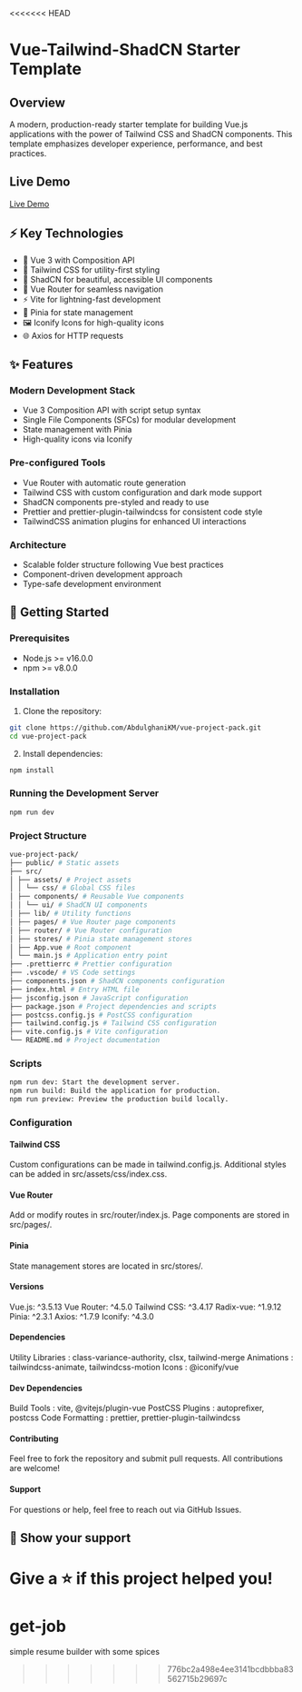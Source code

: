 <<<<<<< HEAD
# Vue-Tailwind-ShadCN Starter Template

## Overview

A modern, production-ready starter template for building Vue.js applications with the power of Tailwind CSS and ShadCN components. This template emphasizes developer experience, performance, and best practices.

## Live Demo

[Live Demo](https://vue-project-pack.vercel.app/)

## ⚡️ Key Technologies

- 🚀 Vue 3 with Composition API
- 🎨 Tailwind CSS for utility-first styling
- 🧩 ShadCN for beautiful, accessible UI components
- 📱 Vue Router for seamless navigation
- ⚡️ Vite for lightning-fast development
- 🌟 Pinia for state management
- 🖼️ Iconify Icons for high-quality icons
- 🌐 Axios for HTTP requests

## ✨ Features

### Modern Development Stack

- Vue 3 Composition API with script setup syntax
- Single File Components (SFCs) for modular development
- State management with Pinia
- High-quality icons via Iconify

### Pre-configured Tools

- Vue Router with automatic route generation
- Tailwind CSS with custom configuration and dark mode support
- ShadCN components pre-styled and ready to use
- Prettier and prettier-plugin-tailwindcss for consistent code style
- TailwindCSS animation plugins for enhanced UI interactions

### Architecture

- Scalable folder structure following Vue best practices
- Component-driven development approach
- Type-safe development environment

## 🚀 Getting Started

### Prerequisites

- Node.js >= v16.0.0
- npm >= v8.0.0

### Installation

1. Clone the repository:

```bash
git clone https://github.com/AbdulghaniKM/vue-project-pack.git
cd vue-project-pack
```

2. Install dependencies:

```bash
npm install
```

### Running the Development Server

```bash
npm run dev
```

### Project Structure

```bash
vue-project-pack/
├── public/ # Static assets
├── src/
│ ├── assets/ # Project assets
│ │ └── css/ # Global CSS files
│ ├── components/ # Reusable Vue components
│ │ └── ui/ # ShadCN UI components
│ ├── lib/ # Utility functions
│ ├── pages/ # Vue Router page components
│ ├── router/ # Vue Router configuration
│ ├── stores/ # Pinia state management stores
│ ├── App.vue # Root component
│ └── main.js # Application entry point
├── .prettierrc # Prettier configuration
├── .vscode/ # VS Code settings
├── components.json # ShadCN components configuration
├── index.html # Entry HTML file
├── jsconfig.json # JavaScript configuration
├── package.json # Project dependencies and scripts
├── postcss.config.js # PostCSS configuration
├── tailwind.config.js # Tailwind CSS configuration
├── vite.config.js # Vite configuration
└── README.md # Project documentation
```

### Scripts

```bash
npm run dev: Start the development server.
npm run build: Build the application for production.
npm run preview: Preview the production build locally.
```

### Configuration

#### Tailwind CSS

Custom configurations can be made in tailwind.config.js.
Additional styles can be added in src/assets/css/index.css.

#### Vue Router

Add or modify routes in src/router/index.js.
Page components are stored in src/pages/.

#### Pinia

State management stores are located in src/stores/.

#### Versions

Vue.js: ^3.5.13
Vue Router: ^4.5.0
Tailwind CSS: ^3.4.17
Radix-vue: ^1.9.12
Pinia: ^2.3.1
Axios: ^1.7.9
Iconify: ^4.3.0

#### Dependencies

Utility Libraries : class-variance-authority, clsx, tailwind-merge
Animations : tailwindcss-animate, tailwindcss-motion
Icons : @iconify/vue

#### Dev Dependencies

Build Tools : vite, @vitejs/plugin-vue
PostCSS Plugins : autoprefixer, postcss
Code Formatting : prettier, prettier-plugin-tailwindcss

#### Contributing

Feel free to fork the repository and submit pull requests. All contributions are welcome!

#### Support

For questions or help, feel free to reach out via GitHub Issues.

## 🌟 Show your support

Give a ⭐️ if this project helped you!
=======
# get-job
simple resume builder with some spices
>>>>>>> 776bc2a498e4ee3141bcdbbba83562715b29697c
